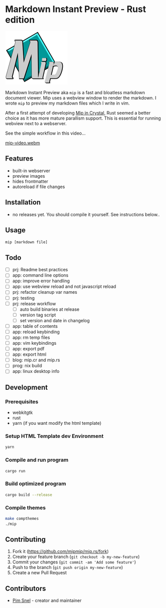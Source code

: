 # Markdown Instant Preview - Rust edition

![](mip.png)

Markdown Instant Preview aka `mip` is a fast and bloatless markdown document
viewer. Mip uses a webview window to render the markdown. I wrote `mip` to
preview my markdown files which I write in vim.

After a first attempt of developing [Mip in
Crystal](https://github.com/mipmip/mip.cr), Rust seemed a better choice as it
has more mature parallism support. This is essential for running webview next
to a webserver.

See the simple workflow in this video...

[mip-video.webm](https://user-images.githubusercontent.com/658612/209807766-3df2fc42-e53a-4183-aff4-9ed0acc6e449.webm)

## Features

- built-in webserver
- preview images
- hides frontmatter
- autoreload if file changes

## Installation

- no releases yet. You should compile it yourself. See instructions below..

## Usage

```
mip [markdown file]
```

## Todo

- [ ] prj: Readme best practices
- [ ] app: command line options
- [ ] app: improve error handling
- [ ] app: use webview reload and not javascript reload
- [ ] prj: refactor cleanup var names
- [ ] prj: testing
- [ ] prj: release workflow
  - [ ] auto build binaries at release
  - [ ] version tag script
  - [ ] set version and date in changelog
- [ ] app: table of contents
- [ ] app: reload keybinding
- [ ] app: rm temp files
- [ ] app: vim keybindings
- [ ] app: export pdf
- [ ] app: export html
- [ ] blog: mip.cr and mip.rs
- [ ] prog: nix build
- [ ] app: linux desktop info

## Development

### Prerequisites

- webkitgtk
- rust
- yarn (if you want modify the html template)

### Setup HTML Template dev Environment

```bash
yarn
```

### Compile and run program

```bash
cargo run
```

### Build optimized program

```bash
cargo build --release
```

### Compile themes

```bash
make compthemes
./mip
```

## Contributing

1. Fork it (<https://github.com/mipmip/mip.rs/fork>)
2. Create your feature branch (`git checkout -b my-new-feature`)
3. Commit your changes (`git commit -am 'Add some feature'`)
4. Push to the branch (`git push origin my-new-feature`)
5. Create a new Pull Request

## Contributors

- [Pim Snel](https://github.com/mipmip) - creator and maintainer

